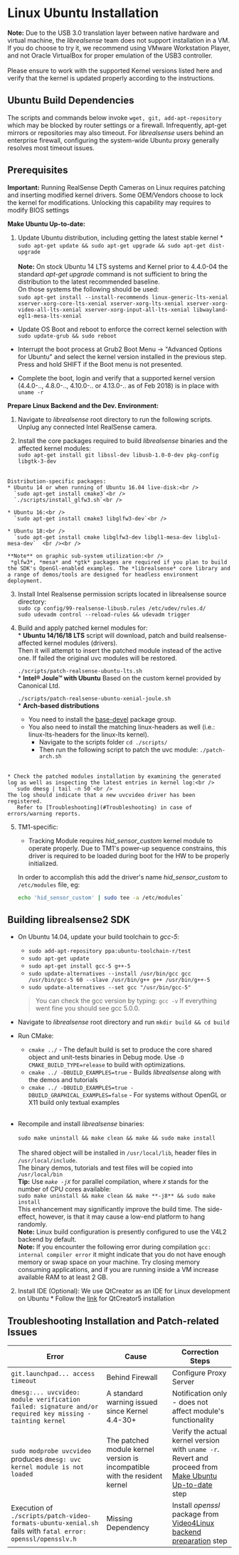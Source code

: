 # Linux Ubuntu Installation

**Note:** Due to the USB 3.0 translation layer between native hardware and virtual machine, the *librealsense* team does not support installation in a VM. If you do choose to try it, we recommend using VMware Workstation Player, and not Oracle VirtualBox for proper emulation of the USB3 controller.
<br><br> Please ensure to work with the supported Kernel versions listed here and verify that the kernel is updated properly according to the instructions.

## Ubuntu Build Dependencies
The scripts and commands below invoke `wget, git, add-apt-repository` which may be blocked by router settings or a firewall. Infrequently, apt-get mirrors or repositories may also timeout. For *librealsense* users behind an enterprise firewall, configuring the system-wide Ubuntu proxy generally resolves most timeout issues.

## Prerequisites
**Important:** Running RealSense Depth Cameras on Linux requires patching and inserting modified kernel drivers. Some OEM/Vendors choose to lock the kernel for modifications. Unlocking this capability may requires to modify BIOS settings

  **Make Ubuntu Up-to-date:**  
  1. Update Ubuntu distribution, including getting the latest stable kernel
    * `sudo apt-get update && sudo apt-get upgrade && sudo apt-get dist-upgrade`  <br />  
  **Note:** On stock Ubuntu 14 LTS systems and Kernel prior to 4.4.0-04 the standard *apt-get upgrade* command is not sufficient to bring the distribution to the latest recommended baseline.  
  On those systems the following should be used:   
  `sudo apt-get install --install-recommends linux-generic-lts-xenial xserver-xorg-core-lts-xenial xserver-xorg-lts-xenial xserver-xorg-video-all-lts-xenial xserver-xorg-input-all-lts-xenial libwayland-egl1-mesa-lts-xenial `<br />    


  * Update OS Boot and reboot to enforce the correct kernel selection with <br />`sudo update-grub && sudo reboot`<br />

  * Interrupt the boot process at Grub2 Boot Menu -> "Advanced Options for Ubuntu" and select the kernel version installed in the previous step. Press and hold SHIFT if the Boot menu is not presented.
  * Complete the boot, login and verify that a supported kernel version (4.4.0-.., 4.8.0-.., 4.10.0-.. or 4.13.0-.. as of Feb 2018) is in place with `uname -r`  


**Prepare Linux Backend and the Dev. Environment:**  
  1. Navigate to *librealsense* root directory to run the following scripts.<br />
     Unplug any connected Intel RealSense camera.<br />  

  2. Install the core packages required to build *librealsense* binaries and the affected kernel modules:  
    `sudo apt-get install git libssl-dev libusb-1.0-0-dev pkg-config libgtk-3-dev`<br /><br />

    Distribution-specific packages:
    * Ubuntu 14 or when running of Ubuntu 16.04 live-disk:<br />
      `sudo apt-get install cmake3`<br />
      `./scripts/install_glfw3.sh`<br />

    * Ubuntu 16:<br />
      `sudo apt-get install cmake3 libglfw3-dev`<br />

    * Ubuntu 18:<br />
      `sudo apt-get install cmake libglfw3-dev libgl1-mesa-dev libglu1-mesa-dev`  <br /><br />

    **Note** on graphic sub-system utilization:<br />
     *glfw3*, *mesa* and *gtk* packages are required if you plan to build the SDK's OpenGl-enabled examples. The *librealsense* core library and a range of demos/tools are designed for headless environment deployment.

  3. Install Intel Realsense permission scripts located in librealsense source directory:<br />
    `sudo cp config/99-realsense-libusb.rules /etc/udev/rules.d/`  <br />
    `sudo udevadm control --reload-rules && udevadm trigger`
    <br />

  4. Build and apply patched kernel modules for: <br />
    * **Ubuntu 14/16/18 LTS**
      script will download, patch and build realsense-affected kernel modules (drivers).<br />
      Then it will attempt to insert the patched module instead of the active one. If failed
      the original uvc modules will be restored.  

      `./scripts/patch-realsense-ubuntu-lts.sh`<br />
    * **Intel® Joule™ with Ubuntu**
      Based on the custom kernel provided by Canonical Ltd.  

      `./scripts/patch-realsense-ubuntu-xenial-joule.sh`<br />
    * **Arch-based distributions**
      * You need to install the [base-devel](https://www.archlinux.org/groups/x86_64/base-devel/) package group.
      * You also need to install the matching linux-headers as well (i.e.: linux-lts-headers for the linux-lts kernel).<br />
        * Navigate to the scripts folder  `cd ./scripts/`<br />
        * Then run the following script to patch the uvc module: `./patch-arch.sh`<br /><br />

    * Check the patched modules installation by examining the generated log as well as inspecting the latest entries in kernel log:<br />
      `sudo dmesg | tail -n 50`<br />
    The log should indicate that a new uvcvideo driver has been registered.  
       Refer to [Troubleshooting](#Troubleshooting) in case of errors/warning reports.

  5. TM1-specific:
     * Tracking Module requires *hid_sensor_custom* kernel module to operate properly.
      Due to TM1's power-up sequence constrains, this driver is required to be loaded during boot for the HW to be properly initialized.

      In order to accomplish this add the driver's name *hid_sensor_custom* to `/etc/modules` file, eg:
      ```sh
      echo 'hid_sensor_custom' | sudo tee -a /etc/modules`
      ```

## Building librealsense2 SDK
  * On Ubuntu 14.04, update your build toolchain to *gcc-5*:
    * `sudo add-apt-repository ppa:ubuntu-toolchain-r/test`
    * `sudo apt-get update`
    * `sudo apt-get install gcc-5 g++-5`
    * `sudo update-alternatives --install /usr/bin/gcc gcc /usr/bin/gcc-5 60 --slave /usr/bin/g++ g++ /usr/bin/g++-5`
    * `sudo update-alternatives --set gcc "/usr/bin/gcc-5"`

    > You can check the gcc version by typing: `gcc -v`
    > If everything went fine you should see gcc 5.0.0.


  * Navigate to *librealsense* root directory and run `mkdir build && cd build`<br />
  * Run CMake:
    * `cmake ../` - The default build is set to produce the core shared object and unit-tests binaries in Debug mode. Use `-D CMAKE_BUILD_TYPE=release` to build with optimizations.<br />
    * `cmake ../ -DBUILD_EXAMPLES=true` - Builds *librealsense* along with the demos and tutorials<br />
    * `cmake ../ -DBUILD_EXAMPLES=true -DBUILD_GRAPHICAL_EXAMPLES=false` - For systems without OpenGL or X11 build only textual examples<br /><br />

  * Recompile and install *librealsense* binaries:<br />  
  `sudo make uninstall && make clean && make && sudo make install`<br />  
  The shared object will be installed in `/usr/local/lib`, header files in `/usr/local/include`.<br />
  The binary demos, tutorials and test files will be copied into `/usr/local/bin`<br />
  **Tip:** Use *`make -jX`* for parallel compilation, where *`X`* stands for the number of CPU cores available:<br />
  `sudo make uninstall && make clean && make **-j8** && sudo make install`<br />
  This enhancement may significantly improve the build time. The side-effect, however, is that it may cause a low-end platform to hang randomly.<br />
  **Note:** Linux build configuration is presently configured to use the V4L2 backend by default.<br />
  **Note:** If you encounter the following error during compilation `gcc: internal compiler error` it might indicate that you do not have enough memory or swap space on your machine. Try closing memory consuming applications, and if you are running inside a VM increase available RAM to at least 2 GB.

  2. Install IDE (Optional):
    We use QtCreator as an IDE for Linux development on Ubuntu
    * Follow the  [link](https://wiki.qt.io/Install_Qt_5_on_Ubuntu) for QtCreator5 installation


## <a name="Troubleshooting"></a>Troubleshooting Installation and Patch-related Issues

Error    |      Cause   | Correction Steps |
-------- | ------------ | ---------------- |
`git.launchpad... access timeout` | Behind Firewall | Configure Proxy Server |
`dmesg:... uvcvideo: module verification failed: signature and/or required key missing - tainting kernel` | A standard warning issued since Kernel 4.4-30+ | Notification only - does not affect module's functionality |
`sudo modprobe uvcvideo` produces `dmesg: uvc kernel module is not loaded` | The patched module kernel version is incompatible with the resident kernel | Verify the actual kernel version with `uname -r`.<br />Revert and proceed from [Make Ubuntu Up-to-date](#make-ubuntu-up-to-date) step |
Execution of `./scripts/patch-video-formats-ubuntu-xenial.sh`  fails with `fatal error: openssl/opensslv.h` | Missing Dependency | Install *openssl* package from [Video4Linux backend preparation](#video4linux-backend-preparation) step |
